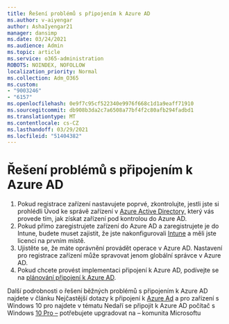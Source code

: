 ```yaml
---
title: Řešení problémů s připojením k Azure AD
ms.author: v-aiyengar
author: AshaIyengar21
manager: dansimp
ms.date: 03/24/2021
ms.audience: Admin
ms.topic: article
ms.service: o365-administration
ROBOTS: NOINDEX, NOFOLLOW
localization_priority: Normal
ms.collection: Adm_O365
ms.custom:
- "9003246"
- "6157"
ms.openlocfilehash: 0e9f7c95cf522340e9976f668c1d1a9eaff71910
ms.sourcegitcommit: db908b3da2c7a6508a77bf4f2c80afb294fadbd1
ms.translationtype: MT
ms.contentlocale: cs-CZ
ms.lasthandoff: 03/29/2021
ms.locfileid: "51404382"
---
```

# <a name="troubleshoot-azure-ad-join-issues"></a>Řešení problémů s připojením k Azure AD

1. Pokud registrace zařízení nastavujete poprvé, zkontrolujte, jestli jste si prohlédli Úvod ke správě zařízení v [Azure Active Directory,](https://docs.microsoft.com/azure/active-directory/devices/overview) který vás provede tím, jak získat zařízení pod kontrolou do Azure AD. 
1. Pokud přímo zaregistrujete zařízení do Azure AD a zaregistrujete je do Intune, budete [](https://docs.microsoft.com/mem/intune/fundamentals/licenses-assign) muset zajistit, že jste nakonfigurovali [Intune](https://docs.microsoft.com/mem/intune/enrollment/device-enrollment) a měli jste licenci na prvním místě.
1. Ujistěte se, že máte oprávnění provádět operace v Azure AD. Nastavení pro registrace zařízení může spravovat jenom globální správce v Azure AD.
1. Pokud chcete provést implementaci připojení k Azure AD, podívejte se na [plánování připojení k Azure AD](https://docs.microsoft.com/azure/active-directory/devices/azureadjoin-plan).

Další podrobnosti o řešení běžných problémů s připojením k Azure AD najdete v článku Nejčastější dotazy k připojení k [Azure Ad](https://docs.microsoft.com/azure/active-directory/devices/faq#azure-ad-join-faq) a pro zařízení s Windows 10 pro najdete v tématu Nedaří se připojit k Azure AD počítač s Windows [10 Pro –](https://answers.microsoft.com/en-us/msoffice/forum/msoffice_install-mso_win10-mso_365hp/unable-to-join-windows-10-pro-machine-to-azure-ad/abb1ca7d-b317-45ec-a628-e1c10eae2900) potřebujete upgradovat na – komunita Microsoftu
